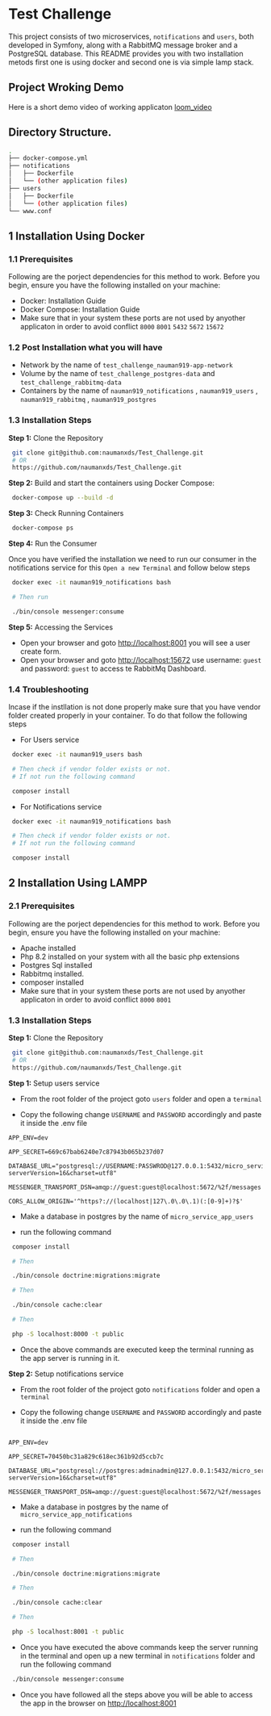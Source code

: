 # Test Challenge

This project consists of two microservices, `notifications` and `users`, both developed in Symfony, along with a RabbitMQ message broker and a PostgreSQL database. This README provides you with two installation metods first one is using docker and second one is via simple lamp stack.

## Project Wroking Demo

Here is a short demo video of working applicaton [loom_video](https://www.loom.com/share/5e819d9f959a458398708f979a0affeb?sid=6152c274-f433-42db-a55c-dbae0828b3e2)

## Directory Structure.

```bash
.
├── docker-compose.yml
├── notifications
│   ├── Dockerfile
│   └── (other application files)
├── users
│   ├── Dockerfile
│   └── (other application files)
└── www.conf
```

## 1 Installation Using Docker

### 1.1 Prerequisites

Following are the porject dependencies for this method to work.
Before you begin, ensure you have the following installed on your machine:

 - Docker: Installation Guide
 - Docker Compose: Installation Guide
 - Make sure that in your system these ports are not used by anyother applicaton in order to avoid conflict `8000` `8001` `5432` `5672` `15672`

### 1.2 Post Installation what you will have

 - Network by the name of `test_challenge_nauman919-app-network`
 - Volume by the name of `test_challenge_postgres-data` and `test_challenge_rabbitmq-data`
 - Containers by the name of `nauman919_notifications` , `nauman919_users` , `nauman919_rabbitmq` , `nauman919_postgres`

### 1.3 Installation Steps

**Step 1:** Clone the Repository

```sh
 git clone git@github.com:naumanxds/Test_Challenge.git
 # OR
 https://github.com/naumanxds/Test_Challenge.git
```

**Step 2:** Build and start the containers using Docker Compose:

```sh
 docker-compose up --build -d
```

**Step 3:** Check Running Containers

```sh
 docker-compose ps
```

**Step 4:** Run the Consumer

Once you have verified the installation we need to run our consumer in the notifications service for this `Open a new Terminal` and follow below steps

```sh
 docker exec -it nauman919_notifications bash

 # Then run

 ./bin/console messenger:consume
```

**Step 5:** Accessing the Services

 - Open your browser and goto [http://localhost:8001]() you will see a user create form.
 - Open your browser and goto [http://localhost:15672]() use username: `guest` and password: `guest` to access te RabbitMq Dashboard.


### 1.4  Troubleshooting

Incase if the instllation is not done properly make sure that you have vendor folder created properly in your container. To do that follow the following steps

 - For Users service
```sh
 docker exec -it nauman919_users bash

 # Then check if vendor folder exists or not.
 # If not run the following command

 composer install
```

 - For Notifications service
```sh
 docker exec -it nauman919_notifications bash

 # Then check if vendor folder exists or not.
 # If not run the following command

 composer install
```

## 2 Installation Using LAMPP

### 2.1 Prerequisites

Following are the porject dependencies for this method to work.
Before you begin, ensure you have the following installed on your machine:

 - Apache installed
 - Php 8.2 installed on your system with all the basic php extensions
 - Postgres Sql installed
 - Rabbitmq installed.
 - composer installed
 - Make sure that in your system these ports are not used by anyother applicaton in order to avoid conflict `8000` `8001`

### 1.3 Installation Steps

**Step 1:** Clone the Repository

```sh
 git clone git@github.com:naumanxds/Test_Challenge.git
 # OR
 https://github.com/naumanxds/Test_Challenge.git
```

**Step 1:** Setup users service

- From the root folder of the project goto `users` folder and open a `terminal`

- Copy the following change `USERNAME` and `PASSWORD` accordingly and paste it inside the .env file
```env
APP_ENV=dev

APP_SECRET=669c67bab6240e7c87943b065b237d07

DATABASE_URL="postgresql://USERNAME:PASSWROD@127.0.0.1:5432/micro_service_app_users?serverVersion=16&charset=utf8"

MESSENGER_TRANSPORT_DSN=amqp://guest:guest@localhost:5672/%2f/messages

CORS_ALLOW_ORIGIN='^https?://(localhost|127\.0\.0\.1)(:[0-9]+)?$'
```

- Make a database in postgres by the name of `micro_service_app_users`

- run the following command

```sh
 composer install

 # Then

 ./bin/console doctrine:migrations:migrate

 # Then

 ./bin/console cache:clear

 # Then

 php -S localhost:8000 -t public
```

- Once the above commands are executed keep the terminal running as the app server is running in it.






**Step 2:** Setup notifications service

- From the root folder of the project goto `notifications` folder and open a `terminal`

- Copy the following change `USERNAME` and `PASSWORD` accordingly and paste it inside the .env file
```env

APP_ENV=dev

APP_SECRET=70450bc31a829c618ec361b92d5ccb7c

DATABASE_URL="postgresql://postgres:adminadmin@127.0.0.1:5432/micro_service_app_notifications?serverVersion=16&charset=utf8"

MESSENGER_TRANSPORT_DSN=amqp://guest:guest@localhost:5672/%2f/messages
```

- Make a database in postgres by the name of `micro_service_app_notifications`

- run the following command

```sh
 composer install

 # Then

 ./bin/console doctrine:migrations:migrate

 # Then

 ./bin/console cache:clear

 # Then

 php -S localhost:8001 -t public
```

- Once you have executed the above commands keep the server running in the terminal and open up a new terminal in `notifications` folder and run the following command

```sh
 ./bin/console messenger:consume
```

- Once you have followed all the steps above you will be able to access the app in the browser on [http://localhost:8001]()